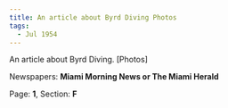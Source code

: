 ```yaml
---  
title: An article about Byrd Diving Photos  
tags:  
  - Jul 1954  
---  
```

  
An article about Byrd Diving. [Photos]  
  
Newspapers: **Miami Morning News or The Miami Herald**  
  
Page: **1**, Section: **F** 
